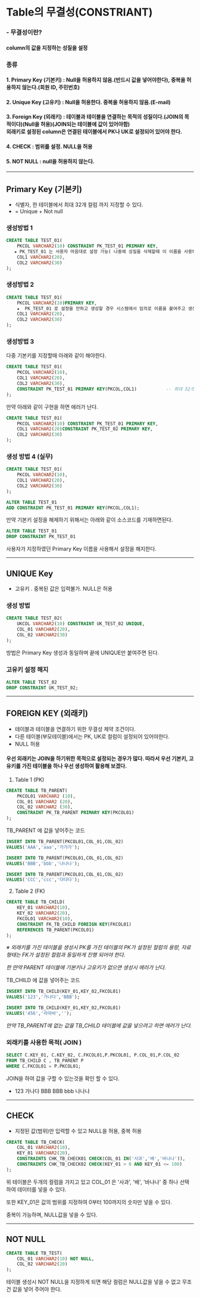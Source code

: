 # Table의 무결성(CONSTRIANT)

### - 무결성이란? 
#### column의 값을 지정하는 성질을 설정

### 종류
#### 1. Primary Key (기본키) : Null을 허용하지 않음.(반드시 값을 넣어야한다), 중복을 허용하지 않는다.(회원 ID, 주민번호)

#### 2. Unique Key (고유키) : Null을 허용한다. 중복을 허용하지 않음.(E-mail)

#### 3. Foreign Key (외래키) : 테이블과 테이블을 연결하는 목적의 성질이다.(JOIN의 목적이다)(Null을 허용)(JOIN되는 테이블에 값이 있어야함)<br> 외래키로 설정된 column은 연결된 테이블에서 PK나 UK로 설정되어 있어야 한다.
                         
#### 4. CHECK : 범위를 설정. NULL을 허용

#### 5. NOT NULL : null을 허용하지 않는다.
---
## Primary Key (기본키)
- 식별자, 한 테이블에서 최대 32개 컬럼 까지 지정할 수 있다.
- = Unique + Not null
### 생성방법 1
```sql
CREATE TABLE TEST_01(
    PKCOL VARCHAR2(10) CONSTRAINT PK_TEST_01 PRIMARY KEY, 
   ★ PK_TEST_01 는 사용자 마음대로 설정 가능( 나중에 성질을 삭제할때 이 이름을 사용해야한다)
    COL1 VARCHAR2(20),
    COL2 VARCHAR2(30)
);
```
### 생성방법 2
```sql
CREATE TABLE TEST_01(
    PKCOL VARCHAR2(10)PRIMARY KEY, 
    ★  PK_TEST_01 로 설정을 안하고 생성할 경우 시스템에서 임의로 이름을 붙여주고 생성한다.
    COL1 VARCHAR2(20),
    COL2 VARCHAR2(30)
);
```
### 생성방법 3
다중 기본키를 지정할때 아래와 같이 해야한다.
```sql
CREATE TABLE TEST_01(
    PKCOL VARCHAR2(10), 
    COL1 VARCHAR2(20),
    COL2 VARCHAR2(30),
    CONSTRAINT PK_TEST_01 PRIMARY KEY(PKCOL,COL1)           -- 최대 32개 까지 지정 가능
);
```

만약 아래와 같이 구현을 하면 에러가 난다.
```sql
CREATE TABLE TEST_01(
    PKCOL VARCHAR2(10) CONSTRAINT PK_TEST_01 PRIMARY KEY, 
    COL1 VARCHAR2(20)CONSTRAINT PK_TEST_02 PRIMARY KEY,
    COL2 VARCHAR2(30)
);
```
### 생성 방법 4 (실무)
```sql
CREATE TABLE TEST_01(
    PKCOL VARCHAR2(10), 
    COL1 VARCHAR2(20),
    COL2 VARCHAR2(30)
);

ALTER TABLE TEST_01
ADD CONSTRAINT PK_TEST_01 PRIMARY KEY(PKCOL,COL1);
```

만약 기본키 설정을 해제하기 위해서는 아래와 같이 소스코드를 기재하면된다.
```sql
ALTER TABLE TEST_01
DROP CONSTRAINT PK_TEST_01
```

사용자가 지정하였던 Primary Key 이름을 사용해서 설정을 해지한다.

---
## UNIQUE Key
- 고유키 . 중복된 값은 입력불가. NULL은 허용
### 생성 방법
```sql
CREATE TABLE TEST_02(
    UKCOL VARCHAR2(10) CONSTRAINT UK_TEST_02 UNIQUE,
    COL_01 VARCHAR2(20),
    COL_02 VARCHAR2(30)
);
``` 
방법은 Primary Key 생성과 동일하며 끝에 UNIQUE만 붙여주면 된다.

### 고유키 설정 해지
```sql
ALTER TABLE TEST_02
DROP CONSTRAINT UK_TEST_02;
```

---
## FOREIGN KEY (외래키)
- 테이블과 테이블을 연결하기 위한 무결성 제약 조건이다.
- 다른 테이블(부모테이블)에서는 PK, UK로 컬럼이 설정되어 있어야한다.
- NULL 허용

#### 우선 외래키는 JOIN을 하기위한 목적으로 설정되는 경우가 많다. 따라서 우선 기본키, 고유키를 가진 테이블을 하나 우선 생성하여 활용해 보겠다.
 1. Table 1 (PK)
```sql
CREATE TABLE TB_PARENT(
    PKCOL01 VARCHAR2 (10),
    COL_01 VARCHAR2 (20),
    COL_02 VARCHAR2 (30),
    CONSTRAINT PK_TB_PARENT PRIMARY KEY(PKCOL01)
);
```
TB_PARENT 에 값을 넣어주는 코드
```sql
INSERT INTO TB_PARENT(PKCOL01,COL_01,COL_02)
VALUES('AAA','aaa','가가가');

INSERT INTO TB_PARENT(PKCOL01,COL_01,COL_02)
VALUES('BBB','bbb','나나나');

INSERT INTO TB_PARENT(PKCOL01,COL_01,COL_02)
VALUES('CCC','ccc','다다다');
```
 2. Table 2 (FK)
```sql
CREATE TABLE TB_CHILD(
    KEY_01 VARCHAR2(10),
    KEY_02 VARCHAR2(20),
    FKCOL01 VARCHAR2(10),
    CONSTRAINT FK_TB_CHILD FOREIGN KEY(FKCOL01)
    REFERENCES TB_PARENT(PKCOL01)
);
```
*※ 외래키를 가진 테이블을 생성시 PK를 가진 테이블의 PK가 설정된 컬럼의 용량, 자료형태는 FK가 설정된 컬럼과 동일하게 진행 되어야 한다.*

*한 먄약 PARENT 테이블에 기본키나 고유키가 없으면 생성시 에러가 난다.*

TB_CHILD 에 값을 넣어주는 코드
```sql
INSERT INTO TB_CHILD(KEY_01,KEY_02,FKCOL01)
VALUES('123','가나다','BBB');

INSERT INTO TB_CHILD(KEY_01,KEY_02,FKCOL01)
VALUES('456','라마바','');
```
*만약 TB_PARENT에 없는 값을 TB_CHILD 테이블에 값을 넣으려고 하면 에러가 난다.*

### 외래키를 사용한 목적( JOIN )
```sql
SELECT C.KEY_01, C.KEY_02, C.FKCOL01,P.PKCOL01, P.COL_01,P.COL_02
FROM TB_CHILD C , TB_PARENT P
WHERE C.FKCOL01 = P.PKCOL01;
```
JOIN을 하여 값을 구할 수 있는것을 확인 할 수 있다.

- 123	가나다	BBB	BBB	bbb	나나나

---
## CHECK
- 지정된 값(범위)만 입력할 수 있고 NULL을 허용, 중복 허용
```SQL
CREATE TABLE TB_CHECK(
    COL_01 VARCHAR2(10),
    KEY_01 VARCHAR2(20),
    CONSTRAINTS CHK_TB_CHECK01 CHECK(COL_01 IN('사과','배','바나나')),
    CONSTRAINTS CHK_TB_CHECK02 CHECK(KEY_01 > 0 AND KEY_01 <= 100)
);
```
위 테이블은 두개의 컬럼을 가지고 있고 COL_01 은 '사과', '배', '바나나' 중 하나 선택하여 데이터를 넣을 수 있다.

또한 KEY_01은 값의 범위를 지정하여 0부터 100까지의 숫자만 넣을 수 있다.

중복이 가능하며, NULL값을 넣을 수 있다.

---
## NOT NULL
```SQL
CREATE TABLE TB_TEST(
    COL_01 VARCHAR2(10) NOT NULL,
    COL_02 VARCHAR2(20)
);
```
테이블 생성시 NOT NULL을 지정하게 되면 해당 컬럼은 NULL값을 넣을 수 없고 무조건 값을 넣어 주어야 한다.






